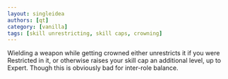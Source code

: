 ```yaml
---
layout: singleidea
authors: [qt]
category: [vanilla]
tags: [skill unrestricting, skill caps, crowning]
---
```

Wielding a weapon while getting crowned either unrestricts it if you were
Restricted in it, or otherwise raises your skill cap an additional level, up to
Expert. Though this is obviously bad for inter-role balance.
